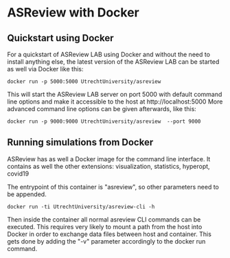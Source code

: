 # ASReview with Docker

## Quickstart using Docker

For a quickstart of ASReview LAB using Docker and without the need to install anything else,
the latest version of the ASReview LAB can be started as well via Docker like this:

 ```
 docker run -p 5000:5000 UtrechtUniversity/asreview
 ```

This will start the ASReview LAB server on port 5000 with default command line options and make it accessible to the host at http://localhost:5000
More advanced command line options can be given afterwards, like this:

 ```
 docker run -p 9000:9000 UtrechtUniversity/asreview  --port 9000
 ```

## Running simulations from Docker

ASReview has as well a Docker image for the command line interface. It contains as well the other extensions: visualization, statistics, hyperopt, covid19

The entrypoint of this container is "asreview", so other parameters need to be appended.

```
docker run -ti UtrechtUniversity/asreview-cli -h
```

Then inside the container all normal asreview CLI commands can be executed. This requires very likely to mount a path from the host into Docker
in order to exchange data files between host and container. This gets done by adding the "-v" parameter accordingly to the docker run command.
